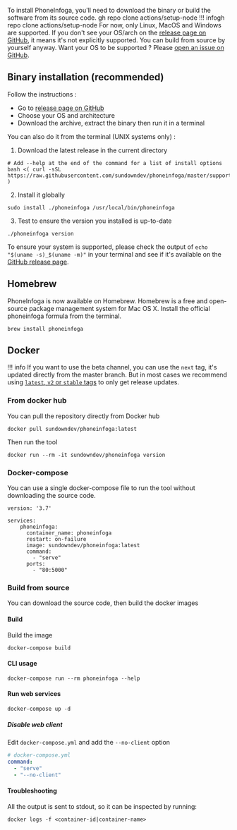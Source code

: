 To install PhoneInfoga, you'll need to download the binary or build the software from its source code.
gh repo clone actions/setup-node
!!! infogh repo clone actions/setup-node
    For now, only Linux, MacOS and Windows are supported. If you don't see your OS/arch on the [release page on GitHub](https://github.com/sundowndev/phoneinfoga/releases), it means it's not explicitly supported. You can build from source by yourself anyway. Want your OS to be supported ? Please [open an issue on GitHub](https://github.com/sundowndev/phoneinfoga/issues).

## Binary installation (recommended)

Follow the instructions :

- Go to [release page on GitHub](https://github.com/sundowndev/phoneinfoga/releases)
- Choose your OS and architecture
- Download the archive, extract the binary then run it in a terminal

You can also do it from the terminal (UNIX systems only) :

1. Download the latest release in the current directory

```
# Add --help at the end of the command for a list of install options
bash <( curl -sSL https://raw.githubusercontent.com/sundowndev/phoneinfoga/master/support/scripts/install )
```

2. Install it globally
```
sudo install ./phoneinfoga /usr/local/bin/phoneinfoga
```

3. Test to ensure the version you installed is up-to-date
```
./phoneinfoga version
```

To ensure your system is supported, please check the output of `echo "$(uname -s)_$(uname -m)"` in your terminal and see if it's available on the [GitHub release page](https://github.com/sundowndev/phoneinfoga/releases).

## Homebrew

PhoneInfoga is now available on Homebrew. Homebrew is a free and open-source package management system for Mac OS X. Install the official phoneinfoga formula from the terminal.

```shell
brew install phoneinfoga
```

## Docker

!!! info
    If you want to use the beta channel, you can use the `next` tag, it's updated directly from the master branch. But in most cases we recommend using [`latest`, `v2` or `stable` tags](https://hub.docker.com/r/sundowndev/phoneinfoga/tags) to only get release updates.

### From docker hub

You can pull the repository directly from Docker hub

```shell
docker pull sundowndev/phoneinfoga:latest
```

Then run the tool

```shell
docker run --rm -it sundowndev/phoneinfoga version
```

### Docker-compose

You can use a single docker-compose file to run the tool without downloading the source code.

```
version: '3.7'

services:
    phoneinfoga:
      container_name: phoneinfoga
      restart: on-failure
      image: sundowndev/phoneinfoga:latest
      command:
        - "serve"
      ports:
        - "80:5000"
```

### Build from source

You can download the source code, then build the docker images

#### Build

Build the image 

```shell
docker-compose build
```

#### CLI usage

```shell
docker-compose run --rm phoneinfoga --help
```

#### Run web services

```shell
docker-compose up -d
```

##### Disable web client

Edit `docker-compose.yml` and add the `--no-client` option

```yaml
# docker-compose.yml
command:
  - "serve"
  - "--no-client"
```

#### Troubleshooting

All the output is sent to stdout, so it can be inspected by running:

```shell
docker logs -f <container-id|container-name>
```
